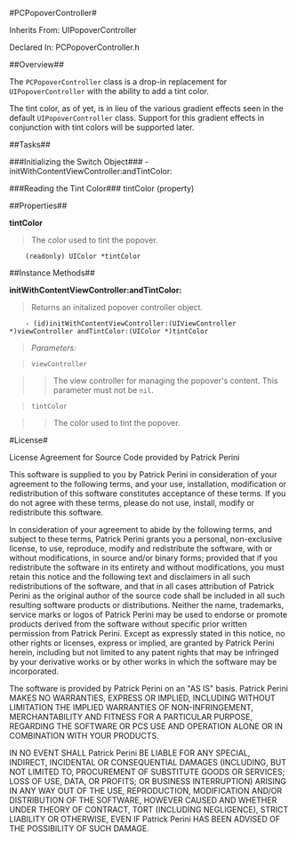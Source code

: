 #PCPopoverController#


Inherits From:    UIPopoverController

Declared In:      PCPopoverController.h


##Overview##

The `PCPopoverController` class is a drop-in replacement for `UIPopoverController` with the ability to add a tint color.

The tint color, as of yet, is in lieu of the various gradient effects seen in the default `UIPopoverController` class. Support for this gradient effects in conjunction with tint colors will be supported later.

##Tasks##

###Initializing the Switch Object###
    - initWithContentViewController:andTintColor:

###Reading the Tint Color###
    tintColor (property)


##Properties##

**tintColor**

>The color used to tint the popover.

        (readonly) UIColor *tintColor
                

##Instance Methods##

**initWithContentViewController:andTintColor:**

>Returns an initalized popover controller object.

        - (id)initWithContentViewController:(UIViewController *)viewController andTintColor:(UIColor *)tintColor

>*Parameters:*

>`viewController`

>>The view controller for managing the popover's content. This parameter must not be `nil`.

>`tintColor`

>>The color used to tint the popover.

#License#

License Agreement for Source Code provided by Patrick Perini

This software is supplied to you by Patrick Perini in consideration of your agreement to the following terms, and your use, installation, modification or redistribution of this software constitutes acceptance of these terms. If you do not agree with these terms, please do not use, install, modify or redistribute this software.

In consideration of your agreement to abide by the following terms, and subject to these terms, Patrick Perini grants you a personal, non-exclusive license, to use, reproduce, modify and redistribute the software, with or without modifications, in source and/or binary forms; provided that if you redistribute the software in its entirety and without modifications, you must retain this notice and the following text and disclaimers in all such redistributions of the software, and that in all cases attribution of Patrick Perini as the original author of the source code shall be included in all such resulting software products or distributions. Neither the name, trademarks, service marks or logos of Patrick Perini may be used to endorse or promote products derived from the software without specific prior written permission from Patrick Perini. Except as expressly stated in this notice, no other rights or licenses, express or implied, are granted by Patrick Perini herein, including but not limited to any patent rights that may be infringed by your derivative works or by other works in which the software may be incorporated.

The software is provided by Patrick Perini on an "AS IS" basis. Patrick Perini MAKES NO WARRANTIES, EXPRESS OR IMPLIED, INCLUDING WITHOUT LIMITATION THE IMPLIED WARRANTIES OF NON-INFRINGEMENT, MERCHANTABILITY AND FITNESS FOR A PARTICULAR PURPOSE, REGARDING THE SOFTWARE OR PCS USE AND OPERATION ALONE OR IN COMBINATION WITH YOUR PRODUCTS.

IN NO EVENT SHALL Patrick Perini BE LIABLE FOR ANY SPECIAL, INDIRECT, INCIDENTAL OR CONSEQUENTIAL DAMAGES (INCLUDING, BUT NOT LIMITED TO, PROCUREMENT OF SUBSTITUTE GOODS OR SERVICES; LOSS OF USE, DATA, OR PROFITS; OR BUSINESS INTERRUPTION) ARISING IN ANY WAY OUT OF THE USE, REPRODUCTION, MODIFICATION AND/OR DISTRIBUTION OF THE SOFTWARE, HOWEVER CAUSED AND WHETHER UNDER THEORY OF CONTRACT, TORT (INCLUDING NEGLIGENCE), STRICT LIABILITY OR OTHERWISE, EVEN IF Patrick Perini HAS BEEN ADVISED OF THE POSSIBILITY OF SUCH DAMAGE.